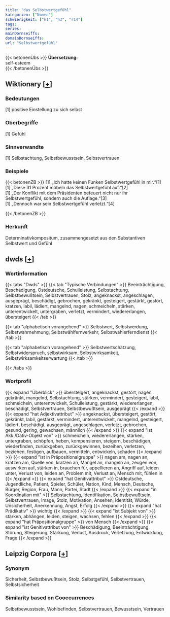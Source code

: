 ```yaml
---
title: "das Selbstwertgefühl"
kategorien: ["Nomen"]
schwierigkeit: ["k1", "h3", "r14"]
tags:
series:
mainDornseiffs:
domainDornseiffs:
url: "Selbstwertgefühl"
---
```


{{< betonenÜbs >}}
**Übersetzung:**  
self-esteem  
{{< /betonenÜbs >}}

## Wiktionary [[+](https://de.wiktionary.org/wiki/Selbstwertgefühl)]

### Bedeutungen
[1] positive Einstellung zu sich selbst  

### Oberbegriffe
[1] Gefühl  

### Sinnverwandte
[1] Selbstachtung, Selbstbewusstsein, Selbstvertrauen  

### Beispiele
{{< betonenZB >}}
[1] „Ich hatte keinen Funken Selbstwertgefühl in mir.“[1]  
[1] „Diese 31 Prozent möbeln das Selbstwertgefühl auf.“[2]  
[1] „Der Konflikt mit dem Präsidenten befeuert nicht nur ihr Selbstwertgefühl, sondern auch die Auflage.“[3]  
[1] „Dennoch war sein Selbstwertgefühl verletzt.“[4]  

{{< /betonenZB >}}
### Herkunft
Determinativkompositum, zusammengesetzt aus den Substantiven Selbstwert und Gefühl  



## dwds [[+](https://www.dwds.de/wb/Selbstwertgefühl)]

### Wortinformation
{{< tabs "Dwds" >}}
{{< tab "Typische Verbindungen" >}}
Beeinträchtigung, Beschädigung, Ostdeutsche, Schulleistung, Selbstachtung, Selbstbewußtsein, Selbstvertrauen, Stolz, angeknackst, angeschlagen, ausgeprägt, beschädigt, gebrochen, gekränkt, gesteigert, gestärkt, gestört, kratzen, labil, lädiert, mangelnd, nagen, schmeicheln, stärken, unterentwickelt, untergraben, verletzt, vermindert, wiedererlangen, übersteigert
{{< /tab >}}

{{< tab "alphabetisch vorangehend" >}}
Selbstwert, Selbstwerdung, Selbstwahrnehmung, Selbstwählfernverkehr, Selbstwählerferndienst
{{< /tab >}}

{{< tab "alphabetisch vorangehend" >}}
Selbstwertschätzung, Selbstwiderspruch, selbstwirksam, Selbstwirksamkeit, Selbstwirksamkeitserwartung
{{< /tab >}}

{{< /tabs >}}

### Wortprofil
{{< expand "Überblick" >}} übersteigert, angeknackst, gestört, nagen, gekränkt, mangelnd, Selbstachtung, stärken, vermindert, gesteigert, labil, schmeicheln, unterentwickelt, Schulleistung, gestärkt, wiedererlangen, beschädigt, Selbstvertrauen, Selbstbewußtsein, ausgeprägt {{< /expand >}}
{{< expand "hat Adjektivattribut" >}} angeknackst, übersteigert, gestört, gekränkt, labil, gestärkt, vermindert, unterentwickelt, mangelnd, gesteigert, lädiert, beschädigt, ausgeprägt, angeschlagen, verletzt, gebrochen, gesund, gering, gewachsen, männlich {{< /expand >}}
{{< expand "ist Akk./Dativ-Objekt von" >}} schmeicheln, wiedererlangen, stärken, untergraben, schöpfen, heben, kompensieren, steigern, beschädigen, wiederfinden, zurückgeben, zurückgewinnen, bezeihen, verletzen, beziehen, festigen, aufbauen, vermitteln, entwickeln, schaden {{< /expand >}}
{{< expand "ist in Präpositionalgruppe" >}} nagen am, nagen an, kratzen am, Quelle von, kratzen an, Mangel an, mangeln an, zeugen von, auswirken auf, stärken in, brauchen für, appellieren an, Angriff auf, leiden unter, Verlust von, leiden an, Problem mit, Verlust an, Mensch mit, fühlen in {{< /expand >}}
{{< expand "hat Genitivattribut" >}} Ostdeutsche, Jugendliche, Patient, Spieler, Schüler, Nation, Kind, Mensch, Deutsche, Bürger, Region, Frau, Mann, Partei, Stadt {{< /expand >}}
{{< expand "in Koordination mit" >}} Selbstachtung, Identifikation, Selbstbewußtsein, Selbstvertrauen, Image, Stolz, Motivation, Ansehen, Identität, Würde, Unsicherheit, Anerkennung, Angst, Erfolg {{< /expand >}}
{{< expand "hat Prädikativ" >}} wichtig {{< /expand >}}
{{< expand "ist Subjekt von" >}} stärken, abhängen, leiden, steigen, wachsen, fehlen {{< /expand >}}
{{< expand "hat Präpositionalgruppe" >}} von Mensch {{< /expand >}}
{{< expand "ist Genitivattribut von" >}} Beschädigung, Beeinträchtigung, Störung, Steigerung, Stärkung, Verlust, Ausdruck, Verletzung, Entwicklung, Frage {{< /expand >}}

## Leipzig Corpora [[+](https://corpora.uni-leipzig.de/en/res?word=Selbstwertgefühl&corpusId=deu_newscrawl-public_2018)]


### Synonym
Sicherheit, Selbstbewußtsein, Stolz, Selbstgefühl, Selbstvertrauen, Selbstsicherheit


### Similarity based on Cooccurrences
Selbstbewusstsein, Wohlbefinden, Selbstvertrauen, Bewusstsein, Vertrauen

